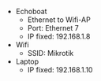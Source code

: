 - Echoboat
    - Ethernet to Wifi-AP
    - Port: Ethernet 7
    - IP fixed: 192.168.1.8
- Wifi
    - SSID: Mikrotik
- Laptop
    - IP fixed: 192.168.1.10
    